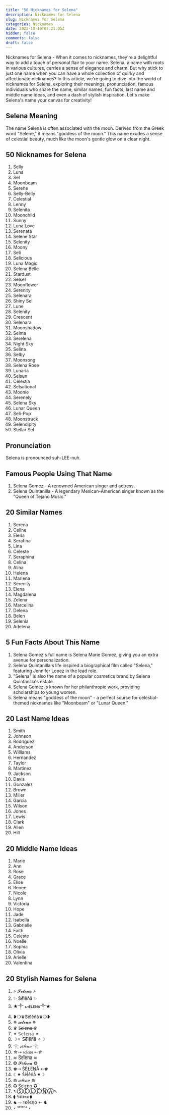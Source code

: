 ```yaml
---
title: "50 Nicknames for Selena"
description: Nicknames for Selena
slug: Nicknames for Selena
categories: Nicknames
date: 2023-10-19T07:21:05Z
hidden: false
comments: false
draft: false
---
```


Nicknames for Selena - When it comes to nicknames, they're a delightful way to add a touch of personal flair to your name. Selena, a name with roots in various cultures, carries a sense of elegance and charm. But why stick to just one name when you can have a whole collection of quirky and affectionate nicknames? In this article, we're going to dive into the world of nicknames for Selena, exploring their meanings, pronunciation, famous individuals who share the name, similar names, fun facts, last name and middle name ideas, and even a dash of stylish inspiration. Let's make Selena's name your canvas for creativity!

## Selena Meaning

The name Selena is often associated with the moon. Derived from the Greek word "Selene," it means "goddess of the moon." This name exudes a sense of celestial beauty, much like the moon's gentle glow on a clear night.

## 50 Nicknames for Selena

1. Selly
2. Luna
3. Sel
4. Moonbeam
5. Serene
6. Selly-Belly
7. Celestial
8. Lenny
9. Selenita
10. Moonchild
11. Sunny
12. Luna Love
13. Serenata
14. Selene Star
15. Selenity
16. Moony
17. Seli
18. Selicious
19. Luna Magic
20. Selena Belle
21. Stardust
22. Selsel
23. Moonflower
24. Serenity
25. Selenara
26. Shiny Sel
27. Lune
28. Selenity
29. Crescent
30. Selenara
31. Moonshadow
32. Selma
33. Serelena
34. Night Sky
35. Selina
36. Selby
37. Moonsong
38. Selena Rose
39. Lunaria
40. Selsun
41. Celestia
42. Selsational
43. Moonie
44. Serenely
45. Selena Sky
46. Lunar Queen
47. Seli-Pop
48. Moonstruck
49. Selendipity
50. Stellar Sel

## Pronunciation

Selena is pronounced suh-LEE-nuh.

## Famous People Using That Name

1. Selena Gomez - A renowned American singer and actress.
2. Selena Quintanilla - A legendary Mexican-American singer known as the "Queen of Tejano Music."

## 20 Similar Names

1. Serena
2. Celine
3. Elena
4. Serafina
5. Lina
6. Celeste
7. Seraphina
8. Celina
9. Alina
10. Helena
11. Marlena
12. Serenity
13. Elena
14. Magdalena
15. Zelena
16. Marcelina
17. Delena
18. Belen
19. Selenia
20. Adelena

## 5 Fun Facts About This Name

1. Selena Gomez's full name is Selena Marie Gomez, giving you an extra avenue for personalization.
2. Selena Quintanilla's life inspired a biographical film called "Selena," featuring Jennifer Lopez in the lead role.
3. "Selena" is also the name of a popular cosmetics brand by Selena Quintanilla's estate.
4. Selena Gomez is known for her philanthropic work, providing scholarships to young women.
5. Selena means "goddess of the moon" - a perfect source for celestial-themed nicknames like "Moonbeam" or "Lunar Queen."

## 20 Last Name Ideas

1. Smith
2. Johnson
3. Rodriguez
4. Anderson
5. Williams
6. Hernandez
7. Taylor
8. Martinez
9. Jackson
10. Davis
11. Gonzalez
12. Brown
13. Miller
14. Garcia
15. Wilson
16. Jones
17. Lewis
18. Clark
19. Allen
20. Hill

## 20 Middle Name Ideas

1. Marie
2. Ann
3. Rose
4. Grace
5. Elise
6. Renee
7. Nicole
8. Lynn
9. Victoria
10. Hope
11. Jade
12. Isabella
13. Gabrielle
14. Faith
15. Celeste
16. Noelle
17. Sophia
18. Olivia
19. Arielle
20. Valentina

## 20 Stylish Names for Selena

1. ⚡ 𝓢𝓮𝓵𝓮𝓷𝓪 ⚡
2. ✨ Sͦeͦlͦeͦnͦaͦ ✨
3. ★༒ ᔕᴇʟᴇɴᴀ༒★
4. ❥❍♛S͛e͛l͛e͛n͛a͛♛❍❥
5. ✵ 𝓼𝓮𝓵𝓮𝓷𝓪 ✵
6. ♛ S̶e̶l̶e̶n̶a̶ ♛
7. ✴ 𝕊𝕖𝕝𝕖𝕟𝕒 ✴
8. ☽✧ Sͫeͫlͫeͫnͫaͫ ✧☽
9. 𓂀 𝓈𝒆𝓁𝑒𝓃𝒶 𓂀
10. ☆⇢ 𝔰𝔢𝔩𝔢𝔫𝔞 ⇠☆
11. ≋ S͞e͞l͞e͞n͞a͞ ≋
12. ❂ 𝓢𝒆𝓵𝓮𝓷𝓪 ❂
13. ♚⇢ ŜËŁËŅÅ ⇠♚
14. ☾✷ S̾e̾l̾e̾n̾a̾ ✷☽
15. ⋒ 𝓈𝑒𝓁𝑒𝓃𝒶 ⋒
16. ✪ Sεlεηα ✪
17. ➷ⓈⒺⓁⒺⓃⒶ➷
18. ⧫ 𝕊𝖊𝖑𝖊𝖓𝖆 ⧫
19. ♞ ⇢ รєℓєηα ⇠ ♞
20. ⍣ ˢᵉˡᵉⁿᵃ ⍣